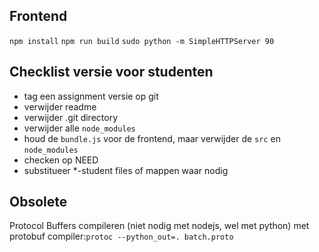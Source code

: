 ## Frontend

`npm install`
`npm run build`
`sudo python -m SimpleHTTPServer 90`

## Checklist versie voor studenten

* tag een assignment versie op git
* verwijder readme
* verwijder .git directory
* verwijder alle `node_modules`
* houd de `bundle.js` voor de frontend, maar verwijder de `src` en `node_modules`
* checken op NEED
* substitueer \*-student files of mappen waar nodig

## Obsolete

Protocol Buffers compileren (niet nodig met nodejs, wel met python)
met protobuf compiler:`protoc --python_out=. batch.proto`

